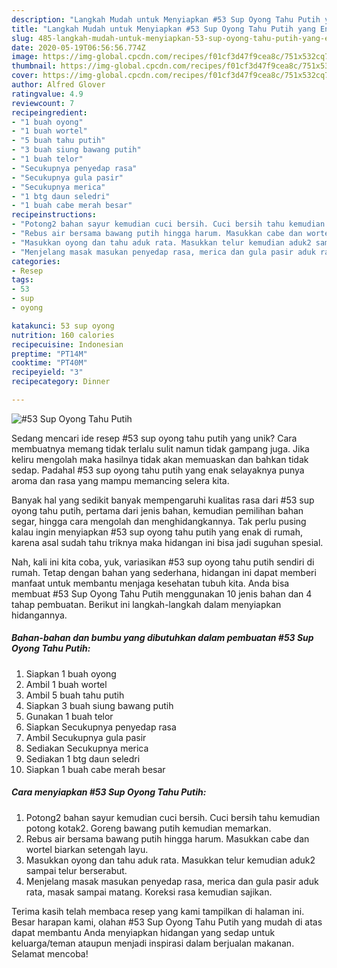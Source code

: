 ```yaml
---
description: "Langkah Mudah untuk Menyiapkan #53 Sup Oyong Tahu Putih yang Enak"
title: "Langkah Mudah untuk Menyiapkan #53 Sup Oyong Tahu Putih yang Enak"
slug: 485-langkah-mudah-untuk-menyiapkan-53-sup-oyong-tahu-putih-yang-enak
date: 2020-05-19T06:56:56.774Z
image: https://img-global.cpcdn.com/recipes/f01cf3d47f9cea8c/751x532cq70/53-sup-oyong-tahu-putih-foto-resep-utama.jpg
thumbnail: https://img-global.cpcdn.com/recipes/f01cf3d47f9cea8c/751x532cq70/53-sup-oyong-tahu-putih-foto-resep-utama.jpg
cover: https://img-global.cpcdn.com/recipes/f01cf3d47f9cea8c/751x532cq70/53-sup-oyong-tahu-putih-foto-resep-utama.jpg
author: Alfred Glover
ratingvalue: 4.9
reviewcount: 7
recipeingredient:
- "1 buah oyong"
- "1 buah wortel"
- "5 buah tahu putih"
- "3 buah siung bawang putih"
- "1 buah telor"
- "Secukupnya penyedap rasa"
- "Secukupnya gula pasir"
- "Secukupnya merica"
- "1 btg daun seledri"
- "1 buah cabe merah besar"
recipeinstructions:
- "Potong2 bahan sayur kemudian cuci bersih. Cuci bersih tahu kemudian potong kotak2. Goreng bawang putih kemudian memarkan."
- "Rebus air bersama bawang putih hingga harum. Masukkan cabe dan wortel biarkan setengah layu."
- "Masukkan oyong dan tahu aduk rata. Masukkan telur kemudian aduk2 sampai telur berserabut."
- "Menjelang masak masukan penyedap rasa, merica dan gula pasir aduk rata, masak sampai matang. Koreksi rasa kemudian sajikan."
categories:
- Resep
tags:
- 53
- sup
- oyong

katakunci: 53 sup oyong 
nutrition: 160 calories
recipecuisine: Indonesian
preptime: "PT14M"
cooktime: "PT40M"
recipeyield: "3"
recipecategory: Dinner

---
```



![#53 Sup Oyong Tahu Putih](https://img-global.cpcdn.com/recipes/f01cf3d47f9cea8c/751x532cq70/53-sup-oyong-tahu-putih-foto-resep-utama.jpg)

Sedang mencari ide resep #53 sup oyong tahu putih yang unik? Cara membuatnya memang tidak terlalu sulit namun tidak gampang juga. Jika keliru mengolah maka hasilnya tidak akan memuaskan dan bahkan tidak sedap. Padahal #53 sup oyong tahu putih yang enak selayaknya punya aroma dan rasa yang mampu memancing selera kita.

Banyak hal yang sedikit banyak mempengaruhi kualitas rasa dari #53 sup oyong tahu putih, pertama dari jenis bahan, kemudian pemilihan bahan segar, hingga cara mengolah dan menghidangkannya. Tak perlu pusing kalau ingin menyiapkan #53 sup oyong tahu putih yang enak di rumah, karena asal sudah tahu triknya maka hidangan ini bisa jadi suguhan spesial.




Nah, kali ini kita coba, yuk, variasikan #53 sup oyong tahu putih sendiri di rumah. Tetap dengan bahan yang sederhana, hidangan ini dapat memberi manfaat untuk membantu menjaga kesehatan tubuh kita. Anda bisa membuat #53 Sup Oyong Tahu Putih menggunakan 10 jenis bahan dan 4 tahap pembuatan. Berikut ini langkah-langkah dalam menyiapkan hidangannya.

<!--inarticleads1-->

##### Bahan-bahan dan bumbu yang dibutuhkan dalam pembuatan #53 Sup Oyong Tahu Putih:

1. Siapkan 1 buah oyong
1. Ambil 1 buah wortel
1. Ambil 5 buah tahu putih
1. Siapkan 3 buah siung bawang putih
1. Gunakan 1 buah telor
1. Siapkan Secukupnya penyedap rasa
1. Ambil Secukupnya gula pasir
1. Sediakan Secukupnya merica
1. Sediakan 1 btg daun seledri
1. Siapkan 1 buah cabe merah besar




<!--inarticleads2-->

##### Cara menyiapkan #53 Sup Oyong Tahu Putih:

1. Potong2 bahan sayur kemudian cuci bersih. Cuci bersih tahu kemudian potong kotak2. Goreng bawang putih kemudian memarkan.
1. Rebus air bersama bawang putih hingga harum. Masukkan cabe dan wortel biarkan setengah layu.
1. Masukkan oyong dan tahu aduk rata. Masukkan telur kemudian aduk2 sampai telur berserabut.
1. Menjelang masak masukan penyedap rasa, merica dan gula pasir aduk rata, masak sampai matang. Koreksi rasa kemudian sajikan.




Terima kasih telah membaca resep yang kami tampilkan di halaman ini. Besar harapan kami, olahan #53 Sup Oyong Tahu Putih yang mudah di atas dapat membantu Anda menyiapkan hidangan yang sedap untuk keluarga/teman ataupun menjadi inspirasi dalam berjualan makanan. Selamat mencoba!
